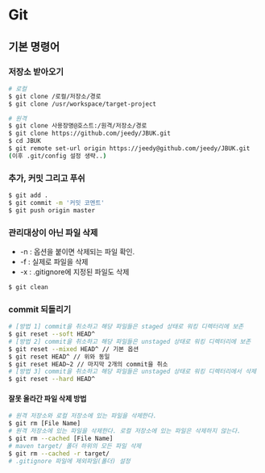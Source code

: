 # Git

## 기본 명령어

### 저장소 받아오기
```bash
# 로컬
$ git clone /로컬/저장소/경로
$ git clone /usr/workspace/target-project

# 원격
$ git clone 사용장명@호스트:/원격/저장소/경로
$ git clone https://github.com/jeedy/JBUK.git
$ cd JBUK
$ git remote set-url origin https://jeedy@github.com/jeedy/JBUK.git
(이후 .git/config 설정 생략..)
```

### 추가, 커밋 그리고 푸쉬
```bash
$ git add .
$ git commit -m '커밋 코멘트'
$ git push origin master
```

### 관리대상이 아닌 파일 삭제
- -n : 옵션을 붙이면 삭제되는 파일 확인.
- -f : 실제로 파일을 삭제
- -x : .gitignore에 지정된 파일도 삭제
```bash
$ git clean
```

### commit 되돌리기
```bash
# [방법 1] commit을 취소하고 해당 파일들은 staged 상태로 워킹 디렉터리에 보존
$ git reset --soft HEAD^
# [방법 2] commit을 취소하고 해당 파일들은 unstaged 상태로 워킹 디렉터리에 보존
$ git reset --mixed HEAD^ // 기본 옵션
$ git reset HEAD^ // 위와 동일
$ git reset HEAD~2 // 마지막 2개의 commit을 취소
# [방법 3] commit을 취소하고 해당 파일들은 unstaged 상태로 워킹 디렉터리에서 삭제
$ git reset --hard HEAD^
```

#### 잘못 올라간 파일 삭제 방법
```bash
# 원격 저장소와 로컬 저장소에 있는 파일을 삭제한다.
$ git rm [File Name]
# 원격 저장소에 있는 파일을 삭제한다. 로컬 저장소에 있는 파일은 삭제하지 않는다.
$ git rm --cached [File Name]
# maven target/ 폴더 하위의 모든 파일 삭제 
$ git rm --cached -r target/
# .gitignore 파일에 제외파일(폴더) 설정
```